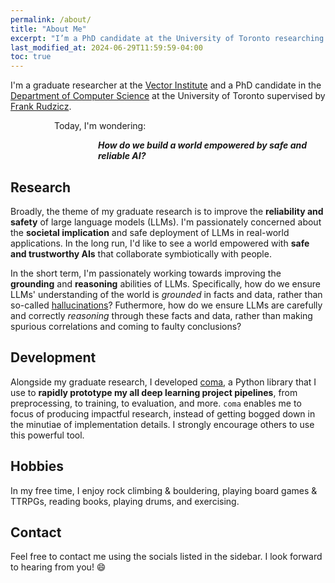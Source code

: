```yaml
---
permalink: /about/
title: "About Me"
excerpt: "I’m a PhD candidate at the University of Toronto researching reasoning, grounding, and safety in large language models."
last_modified_at: 2024-06-29T11:59:59-04:00
toc: true
---
```


I'm a graduate researcher at the [Vector Institute](https://vectorinstitute.ai/) and a PhD candidate in the [Department of Computer Science](https://web.cs.toronto.edu/) at the University of Toronto supervised by [Frank Rudzicz](https://web.cs.dal.ca/~rudzicz/).

<p style="padding-left:5em;">Today, I'm wondering:</p>

<p style="padding-left:10em; font-weight:bold; font-style:italic;">How do we build a world empowered by safe and reliable AI?</p>

## Research

Broadly, the theme of my graduate research is to improve the **reliability and safety** of large language models (LLMs). I'm passionately concerned about the **societal implication** and safe deployment of LLMs in real-world applications. In the long run, I'd like to see a world empowered with **safe and trustworthy AIs** that collaborate symbiotically with people.

In the short term, I'm passionately working towards improving the **grounding** and **reasoning** abilities of LLMs. Specifically, how do we ensure LLMs' understanding of the world is *grounded* in facts and data, rather than so-called [hallucinations](https://en.wikipedia.org/wiki/Hallucination_(artificial_intelligence))? Futhermore, how do we ensure LLMs are carefully and correctly *reasoning* through these facts and data, rather than making spurious correlations and coming to faulty conclusions?

## Development

Alongside my graduate research, I developed [coma](/coma/), a Python library that I use to **rapidly prototype my all deep learning project pipelines**, from preprocessing, to training, to evaluation, and more. `coma` enables me to focus of producing impactful research, instead of getting bogged down in the minutiae of implementation details. I strongly encourage others to use this powerful tool.

## Hobbies

In my free time, I enjoy rock climbing &amp; bouldering, playing board games &amp; TTRPGs, reading books, playing drums, and exercising.

## Contact

Feel free to contact me using the socials listed in the sidebar. I look forward to hearing from you! :smile:

